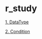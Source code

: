 # r_study



<a href="r_dataType/R_DateType.html" >1. DataType </a>

<a href="r_condition/r_condition.html" >2. Condition </a>

